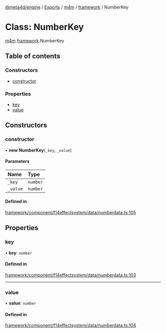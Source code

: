 [@meta4d/engine](../README.md) / [Exports](../modules.md) / [m4m](../modules/m4m.md) / [framework](../modules/m4m.framework.md) / NumberKey

# Class: NumberKey

[m4m](../modules/m4m.md).[framework](../modules/m4m.framework.md).NumberKey

## Table of contents

### Constructors

- [constructor](m4m.framework.NumberKey.md#constructor)

### Properties

- [key](m4m.framework.NumberKey.md#key)
- [value](m4m.framework.NumberKey.md#value)

## Constructors

### constructor

• **new NumberKey**(`_key`, `_value`)

#### Parameters

| Name | Type |
| :------ | :------ |
| `_key` | `number` |
| `_value` | `number` |

#### Defined in

[framework/component/f14effectsystem/data/numberdata.ts:105](https://github.com/meta4d-me/meta4d-engine/blob/cf6bfe6/src/framework/component/f14effectsystem/data/numberdata.ts#L105)

## Properties

### key

• **key**: `number`

#### Defined in

[framework/component/f14effectsystem/data/numberdata.ts:103](https://github.com/meta4d-me/meta4d-engine/blob/cf6bfe6/src/framework/component/f14effectsystem/data/numberdata.ts#L103)

___

### value

• **value**: `number`

#### Defined in

[framework/component/f14effectsystem/data/numberdata.ts:104](https://github.com/meta4d-me/meta4d-engine/blob/cf6bfe6/src/framework/component/f14effectsystem/data/numberdata.ts#L104)
